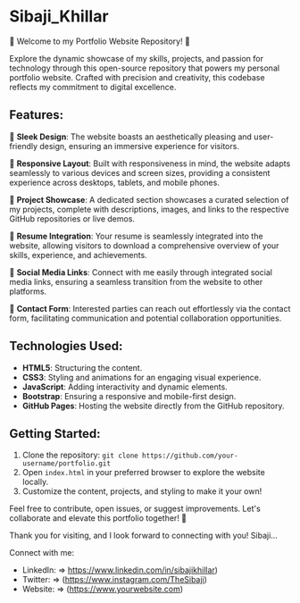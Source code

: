 # Sibaji_Khillar

🌟 Welcome to my Portfolio Website Repository! 🚀

Explore the dynamic showcase of my skills, projects, and passion for technology through this open-source repository that powers my personal portfolio website. Crafted with precision and creativity, this codebase reflects my commitment to digital excellence.

## Features:

🎨 **Sleek Design**: The website boasts an aesthetically pleasing and user-friendly design, ensuring an immersive experience for visitors.

🚀 **Responsive Layout**: Built with responsiveness in mind, the website adapts seamlessly to various devices and screen sizes, providing a consistent experience across desktops, tablets, and mobile phones.

📁 **Project Showcase**: A dedicated section showcases a curated selection of my projects, complete with descriptions, images, and links to the respective GitHub repositories or live demos.

📄 **Resume Integration**: Your resume is seamlessly integrated into the website, allowing visitors to download a comprehensive overview of your skills, experience, and achievements.

🔗 **Social Media Links**: Connect with me easily through integrated social media links, ensuring a seamless transition from the website to other platforms.

📧 **Contact Form**: Interested parties can reach out effortlessly via the contact form, facilitating communication and potential collaboration opportunities.

## Technologies Used:

- **HTML5**: Structuring the content.
- **CSS3**: Styling and animations for an engaging visual experience.
- **JavaScript**: Adding interactivity and dynamic elements.
- **Bootstrap**: Ensuring a responsive and mobile-first design.
- **GitHub Pages**: Hosting the website directly from the GitHub repository.

## Getting Started:

1. Clone the repository: `git clone https://github.com/your-username/portfolio.git`
2. Open `index.html` in your preferred browser to explore the website locally.
3. Customize the content, projects, and styling to make it your own!

Feel free to contribute, open issues, or suggest improvements. Let's collaborate and elevate this portfolio together! 🚀

Thank you for visiting, and I look forward to connecting with you!
Sibaji...

Connect with me:
- LinkedIn: => https://www.linkedin.com/in/sibajikhillar)
- Twitter: => (https://www.instagram.com/TheSibaji)
- Website: => (https://www.yourwebsite.com)
